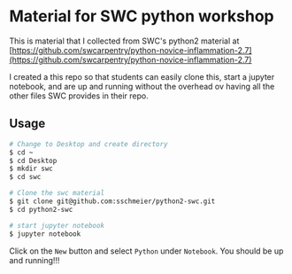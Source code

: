 # Material for SWC python workshop

This is material that I collected from SWC's python2 material at [https://github.com/swcarpentry/python-novice-inflammation-2.7](https://github.com/swcarpentry/python-novice-inflammation-2.7)

I created a this repo so that students can easily clone this, start a jupyter notebook, and are up and running without the overhead ov having all the other files SWC provides in their repo.

## Usage

```bash
# Change to Desktop and create directory
$ cd ~
$ cd Desktop
$ mkdir swc
$ cd swc 

# Clone the swc material 
$ git clone git@github.com:sschmeier/python2-swc.git
$ cd python2-swc

# start jupyter notebook
$ jupyter notebook
```

Click on the `New` button and select `Python` under  `Notebook`. You should be up and running!!!
 
